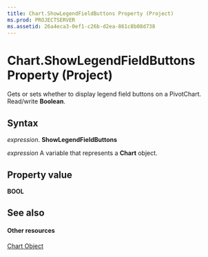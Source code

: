```yaml
---
title: Chart.ShowLegendFieldButtons Property (Project)
ms.prod: PROJECTSERVER
ms.assetid: 26a4eca3-0ef1-c26b-d2ea-861c8b08d738
---
```



# Chart.ShowLegendFieldButtons Property (Project)
Gets or sets whether to display legend field buttons on a PivotChart. Read/write  **Boolean**.

## Syntax

 _expression_. **ShowLegendFieldButtons**

 _expression_ A variable that represents a **Chart** object.


## Property value

 **BOOL**


## See also


#### Other resources


[Chart Object](chart-object-project.md)
